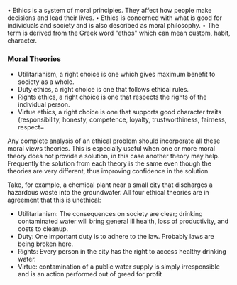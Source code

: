 • Ethics is a system of moral principles. They affect how people make decisions and lead their lives. 
• Ethics is concerned with what is good for individuals and society and is also described as moral philosophy. 
• The term is derived from the Greek word "ethos" which can mean custom, habit, character.

### Moral Theories 
- Utilitarianism, a right choice is one which gives maximum benefit to society as a whole. 
- Duty ethics, a right choice is one that follows ethical rules. 
- Rights ethics, a right choice is one that respects the rights of the individual person. 
- Virtue ethics, a right choice is one that supports good character traits (responsibility, honesty, competence, loyalty, trustworthiness, fairness, respect=

Any complete analysis of an ethical problem should incorporate all these moral views theories. 
This is especially useful when one or more moral theory does not provide a solution, in this case another theory may help. 
Frequently the solution from each theory is the same even though the theories are very different, thus improving confidence in the solution.


Take, for example, a chemical plant near a small city that discharges a hazardous waste into the groundwater. All four ethical theories are in agreement that this is unethical: 
- Utilitarianism: The consequences on society are clear; drinking contaminated water will bring general ill health, loss of productivity, and costs to cleanup. 
- Duty: One important duty is to adhere to the law. Probably laws are being broken here. 
- Rights: Every person in the city has the right to access healthy drinking water. 
- Virtue: contamination of a public water supply is simply irresponsible and is an action performed out of greed for profit


